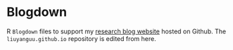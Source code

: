 # Blogdown
R `Blogdown` files to support my [research blog website](http://liuyanguu.github.io/) hosted on Github.
The `liuyanguu.github.io` repository is edited from here.
